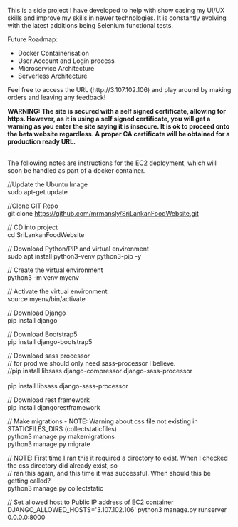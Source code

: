 This is a side project I have developed to help with show casing my UI/UX skills and improve my skills in newer technologies.
It is constantly evolving with the latest additions being Selenium functional tests.

Future Roadmap:
- Docker Containerisation
- User Account and Login process
- Microservice Architecture
- Serverless Architecture

<p>
Feel free to access the URL (http://3.107.102.106) and play around by making orders and leaving any feedback!<br>
</p>
<b>
WARNING: The site is secured with a self signed certificate, allowing for https. However, as it is using a self signed certificate, you will get a warning as you 
enter the site saying it is insecure. It is ok to proceed onto the beta website regardless. A proper CA certificate will be obtained for a production ready URL.
</b>
<br>
<br>

The following notes are instructions for the EC2 deployment, which will soon be handled as part of a docker container.

//Update the Ubuntu Image<br>
sudo apt-get update

//Clone GIT Repo<br>
git clone https://github.com/mrmansly/SriLankanFoodWebsite.git

// CD into project<br>
cd SriLankanFoodWebsite

// Download Python/PIP and virtual environment<br>
sudo apt install python3-venv python3-pip -y

// Create the virtual environment<br>
python3 -m venv myenv

// Activate the virtual environment<br>
source myenv/bin/activate

// Download Django<br>
pip install django

// Download Bootstrap5<br>
pip install django-bootstrap5

// Download sass processor<br>
// for prod we should only need sass-processor I believe.<br>
//pip install libsass django-compressor django-sass-processor<br>  
pip install libsass django-sass-processor

// Download rest framework<br>
pip install djangorestframework

// Make migrations - NOTE: Warning about css file not existing in STATICFILES_DIRS  (collectstaticfiles)<br>
python3 manage.py makemigrations
<br>
python3 manage.py migrate

// NOTE: First time I ran this it required a directory to exist. When I checked the css directory did already exist, so<br>
// ran this again, and this time it was successful. When should this be getting called?<br>
python3 manage.py collectstatic<br>

// Set allowed host to Public IP address of EC2 container<br>
DJANGO_ALLOWED_HOSTS='3.107.102.106' python3 manage.py runserver 0.0.0.0:8000


